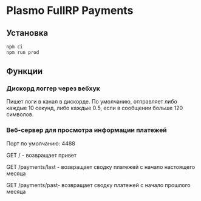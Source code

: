 # Plasmo FullRP Payments

## Установка

```bash
npm ci
npm run prod
```

## Функции

### Дискорд логгер через вебхук

Пишет логи в канал в дискорде. По умолчанию, отправляет либо каждые 10 секунд, либо каждые 0.5, если в сообщении больше 120 символов.

### Веб-сервер для просмотра информации платежей

Порт по умолчанию: 4488

GET / - возвращает привет

GET /payments/last - возвращает сводку платежей с начало настоящего месяца

GET /payments/past- возвращает сводку платежей с начало прошлого месяца